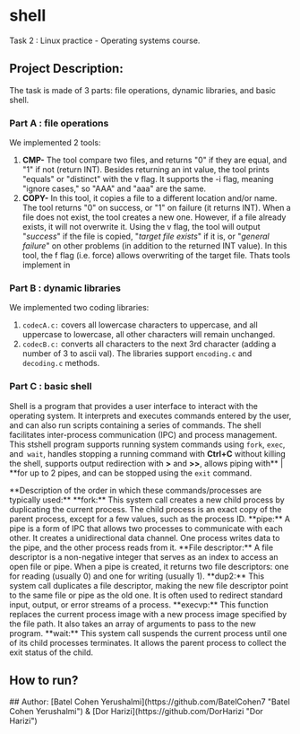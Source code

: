 # shell</div>
Task 2 : Linux practice - Operating systems course.</div>
## Project Description:</div>
The task is made of 3 parts: file operations, dynamic libraries, and basic shell.</div>
### **Part A : file operations**</div>
We implemented 2 tools:</div>
1. **CMP-** The tool compare two files, and returns "0" if they are equal, and "1" if not (return INT). Besides returning an int value, the tool prints "equals" or "distinct" with the v flag. It supports the -i flag, meaning "ignore cases," so "AAA" and "aaa" are the same.</div>
2. **COPY-** In this tool, it copies a file to a different location and/or name.</div>
The tool returns "0" on success, or "1" on failure (it returns INT).
When a file does not exist, the tool creates a new one. However, if a file already exists, it will not overwrite it.</div>
Using the v flag, the tool will output "*success*" if the file is copied, "*target file exists*" if it is, or "*general failure*" on other problems (in addition to the returned INT value).
In this tool, the f flag (i.e. force) allows overwriting of the target file.</div>
Thats tools implement in </div>

### **Part B : dynamic libraries**</div>
We implemented two coding libraries:</div>
1. `codecA.c:` covers all lowercase characters to uppercase, and all uppercase to lowercase, all other characters will remain unchanged.</div>
2.  `codecB.c:` converts all characters to the next 3rd character (adding a number of 3 to ascii val).
The libraries support `encoding.c` and `decoding.c` methods.</div>

### Part C : basic shell
Shell is a program that provides a user interface to interact with the operating system. It interprets and executes commands entered by the user, and can also run scripts containing a series of commands.</div>  The shell facilitates inter-process communication (IPC) and process management.</div>
This stshell program supports running system commands using `fork`, `exec`, and` wait`, handles stopping a running command with **Ctrl+C** without killing the shell, supports output redirection with **>** and **>>**, allows piping with** | **for up to 2 pipes, and can be stopped using the `exit` command.</div>
</div>
**Description of the order in which these commands/processes are typically used:** </div>
**fork:** This system call creates a new child process by duplicating the current process.</div> The child process is an exact copy of the parent process, except for a few values, such as the process ID.</div>
**pipe:** A pipe is a form of IPC that allows two processes to communicate with each other. It creates a unidirectional data channel. One process writes data to the pipe, and the other process reads from it.</div>
**File descriptor:** A file descriptor is a non-negative integer that serves as an index to access an open file or pipe. When a pipe is created, it returns two file descriptors: one for reading (usually 0) and one for writing (usually 1).</div>
**dup2:** This system call duplicates a file descriptor, making the new file descriptor point to the same file or pipe as the old one. It is often used to redirect standard input, output, or error streams of a process.</div>
**execvp:** This function replaces the current process image with a new process image specified by the file path. It also takes an array of arguments to pass to the new program.</div>
**wait:** This system call suspends the current process until one of its child processes terminates. It allows the parent process to collect the exit status of the child.</div>

## How to run?</div>

</div>
## Author:
[Batel Cohen Yerushalmi](https://github.com/BatelCohen7 "Batel Cohen Yerushalmi") & [Dor Harizi](https://github.com/DorHarizi "Dor Harizi")
